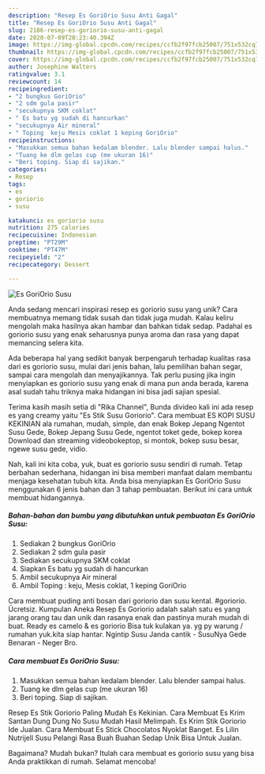 ```yaml
---
description: "Resep Es GoriOrio Susu Anti Gagal"
title: "Resep Es GoriOrio Susu Anti Gagal"
slug: 2186-resep-es-goriorio-susu-anti-gagal
date: 2020-07-09T20:23:40.394Z
image: https://img-global.cpcdn.com/recipes/ccfb2f97fcb25007/751x532cq70/es-goriorio-susu-foto-resep-utama.jpg
thumbnail: https://img-global.cpcdn.com/recipes/ccfb2f97fcb25007/751x532cq70/es-goriorio-susu-foto-resep-utama.jpg
cover: https://img-global.cpcdn.com/recipes/ccfb2f97fcb25007/751x532cq70/es-goriorio-susu-foto-resep-utama.jpg
author: Josephine Walters
ratingvalue: 3.1
reviewcount: 14
recipeingredient:
- "2 bungkus GoriOrio"
- "2 sdm gula pasir"
- "secukupnya SKM coklat"
- " Es batu yg sudah di hancurkan"
- "secukupnya Air mineral"
- " Toping  keju Mesis coklat 1 keping GoriOrio"
recipeinstructions:
- "Masukkan semua bahan kedalam blender. Lalu blender sampai halus."
- "Tuang ke dlm gelas cup (me ukuran 16)"
- "Beri toping. Siap di sajikan."
categories:
- Resep
tags:
- es
- goriorio
- susu

katakunci: es goriorio susu 
nutrition: 275 calories
recipecuisine: Indonesian
preptime: "PT29M"
cooktime: "PT47M"
recipeyield: "2"
recipecategory: Dessert

---
```



![Es GoriOrio Susu](https://img-global.cpcdn.com/recipes/ccfb2f97fcb25007/751x532cq70/es-goriorio-susu-foto-resep-utama.jpg)

Anda sedang mencari inspirasi resep es goriorio susu yang unik? Cara membuatnya memang tidak susah dan tidak juga mudah. Kalau keliru mengolah maka hasilnya akan hambar dan bahkan tidak sedap. Padahal es goriorio susu yang enak seharusnya punya aroma dan rasa yang dapat memancing selera kita.

Ada beberapa hal yang sedikit banyak berpengaruh terhadap kualitas rasa dari es goriorio susu, mulai dari jenis bahan, lalu pemilihan bahan segar, sampai cara mengolah dan menyajikannya. Tak perlu pusing jika ingin menyiapkan es goriorio susu yang enak di mana pun anda berada, karena asal sudah tahu triknya maka hidangan ini bisa jadi sajian spesial.

Terima kasih masih setia di &#34;Rika Channel&#34;, Bunda divideo kali ini ada resep es yang creamy yaitu &#34;Es Stik Susu Goriorio&#34;. Cara membuat ES KOPI SUSU KEKINIAN ala rumahan, mudah, simple, dan enak Bokep Jepang Ngentot Susu Gede, Bokep Jepang Susu Gede, ngentot toket gede, bokep korea Download dan streaming videobokeptop, si montok, bokep susu besar, ngewe susu gede, vidio.


Nah, kali ini kita coba, yuk, buat es goriorio susu sendiri di rumah. Tetap berbahan sederhana, hidangan ini bisa memberi manfaat dalam membantu menjaga kesehatan tubuh kita. Anda bisa menyiapkan Es GoriOrio Susu menggunakan 6 jenis bahan dan 3 tahap pembuatan. Berikut ini cara untuk membuat hidangannya.

<!--inarticleads1-->

##### Bahan-bahan dan bumbu yang dibutuhkan untuk pembuatan Es GoriOrio Susu:

1. Sediakan 2 bungkus GoriOrio
1. Sediakan 2 sdm gula pasir
1. Sediakan secukupnya SKM coklat
1. Siapkan  Es batu yg sudah di hancurkan
1. Ambil secukupnya Air mineral
1. Ambil  Toping : keju, Mesis coklat, 1 keping GoriOrio


Cara membuat puding anti bosan dari goriorio dan susu kental. #goriorio. Ücretsiz. Kumpulan Aneka Resep Es Goriorio adalah salah satu es yang jarang orang tau dan unik dan rasanya enak dan pastinya murah mudah di buat. Ready es camelo &amp; es goriorio Bisa tuk kulakan ya. yg py warung / rumahan yuk.kita siap hantar. Ngintip Susu Janda cantik - SusuNya Gede Benaran - Neger Bro. 

<!--inarticleads2-->

##### Cara membuat Es GoriOrio Susu:

1. Masukkan semua bahan kedalam blender. Lalu blender sampai halus.
1. Tuang ke dlm gelas cup (me ukuran 16)
1. Beri toping. Siap di sajikan.


Resep Es Stik Goriorio Paling Mudah Es Kekinian. Cara Membuat Es Krim Santan Dung Dung No Susu Mudah Hasil Melimpah. Es Krim Stik Goriorio Ide Jualan. Cara Membuat Es Stick Chocolatos Nyoklat Banget. Es Lilin Nutrijell Susu Pelangi Rasa Buah Buahan Sedap Unik Bisa Untuk Jualan. 

Bagaimana? Mudah bukan? Itulah cara membuat es goriorio susu yang bisa Anda praktikkan di rumah. Selamat mencoba!
